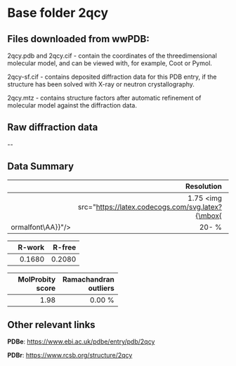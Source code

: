 # Base folder 2qcy

## Files downloaded from wwPDB:

2qcy.pdb and 2qcy.cif - contain the coordinates of the threedimensional molecular model, and can be viewed with, for example, Coot or Pymol.

2qcy-sf.cif - contains deposited diffraction data for this PDB entry, if the structure has been solved with X-ray or neutron crystallography.

2qcy.mtz - contains structure factors after automatic refinement of molecular model against the diffraction data.

## Raw diffraction data

--<br> 

## Data Summary
|   | Resolution | Completeness| I/sigma |
|---|-------------:|----------------:|--------------:|
|   |1.75 <img src="https://latex.codecogs.com/svg.latex?{\mbox{
ormalfont\AA}}"/>|  20- %|<img width=50/>12.30|

|   | **R-work**| **R-free**   
|---|-------------:|----------------:|           
||0.1680|0.2080|

|   |**MolProbity<br>score**| **Ramachandran<br>outliers** 
|---|-------------:|----------------:|
||1.98|0.00 %|

## Other relevant links 
**PDBe**:  https://www.ebi.ac.uk/pdbe/entry/pdb/2qcy
 
**PDBr**: https://www.rcsb.org/structure/2qcy 

